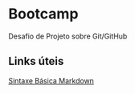 # Bootcamp
Desafio de Projeto sobre Git/GitHub

## Links úteis
[Sintaxe Básica Markdown](https://www.markdownguide.org/basic-syntax/)
